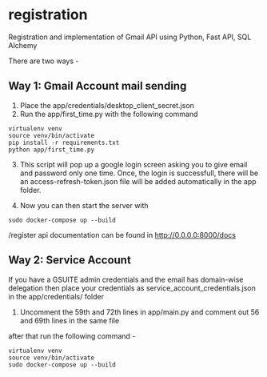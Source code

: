 # registration
Registration and implementation of Gmail API using Python, Fast API, SQL Alchemy

There are two ways -

Way 1: Gmail Account mail sending
-------------------------------------
1. Place the app/credentials/desktop_client_secret.json 
2. Run the app/first_time.py with the following command
```
virtualenv venv
source venv/bin/activate
pip install -r requirements.txt
python app/first_time.py
```
3. This script will pop up a google login screen asking you to give email and password only one time. Once, the login is successfull, there will be an access-refresh-token.json file will be added automatically in the app folder.

4. Now you can then start the server with
```
sudo docker-compose up --build
```

/register api documentation can be found in http://0.0.0.0:8000/docs

Way 2: Service Account
------------------------
If you have a GSUITE admin credentials and the email has domain-wise delegation then place your credentials as service_account_credentials.json in the app/credentials/ folder 

1. Uncomment the 59th and 72th lines in app/main.py and comment out 56 and 69th lines in the same file

after that run the following command - 
```
virtualenv venv
source venv/bin/activate
sudo docker-compose up --build
```



